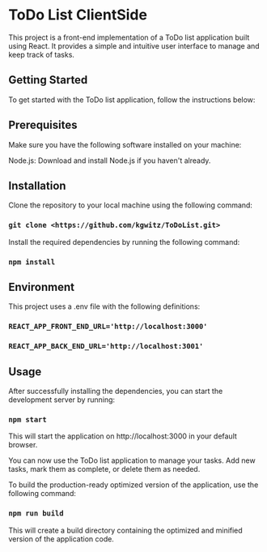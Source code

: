 
# ToDo List ClientSide
This project is a front-end implementation of a ToDo list application built using React. It provides a simple and intuitive user interface to manage and keep track of tasks.

## Getting Started
To get started with the ToDo list application, follow the instructions below:

## Prerequisites
Make sure you have the following software installed on your machine:

Node.js: Download and install Node.js if you haven't already.
## Installation
Clone the repository to your local machine using the following command:
### `git clone <https://github.com/kgwitz/ToDoList.git>`

Install the required dependencies by running the following command:
### `npm install`

## Environment
This project uses a .env file with the following definitions: 
### `REACT_APP_FRONT_END_URL='http://localhost:3000'`
### `REACT_APP_BACK_END_URL='http://localhost:3001'`

## Usage
After successfully installing the dependencies, you can start the development server by running:
### `npm start`

This will start the application on http://localhost:3000 in your default browser.

You can now use the ToDo list application to manage your tasks. Add new tasks, mark them as complete, or delete them as needed.

To build the production-ready optimized version of the application, use the following command:
### `npm run build`

This will create a build directory containing the optimized and minified version of the application code.